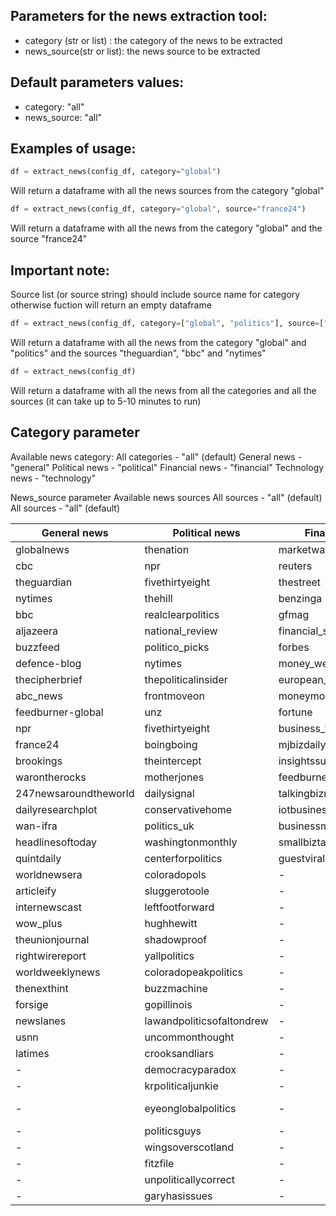 ## Parameters for the news extraction tool:
- category (str or list) : the category of the news to be extracted
- news_source(str or list): the news source to be extracted

## Default parameters values:
- category: "all"
- news_source: "all"

## Examples of usage:
```python
df = extract_news(config_df, category="global")
```
Will return a dataframe with all the news sources from the category "global"
``` python
df = extract_news(config_df, category="global", source="france24")
```
Will return a dataframe with all the news from the category "global" and the source "france24"

## Important note:
Source list (or source string) should include source name for category otherwise fuction will return an empty dataframe
``` python
df = extract_news(config_df, category=["global", "politics"], source=["theguardian", "bbc", "nytimes"])
```
Will return a dataframe with all the news from the category "global" and "politics" and the sources "theguardian", "bbc" and "nytimes"
``` python
df = extract_news(config_df)
```
Will return a dataframe with all the news from all the categories and all the sources (it can take up to 5-10 minutes to run)


## Category parameter
Available news category:
All categories - "all" (default)
General news - "general"
Political news - "political"
Financial news - "financial"
Technology news - "technology"

News_source parameter
Available news sources
All sources - "all" (default)
All sources - "all" (default)

| General news | Political news | Financial news | Technology news |
|--------------|----------------|----------------|-----------------|
| globalnews | thenation | marketwatch | techcrunch |
| cbc | npr | reuters | mashable |
| theguardian | fivethirtyeight | thestreet | gizmodo |
| nytimes | thehill | benzinga | engadget |
| bbc | realclearpolitics | gfmag | techhive |
| aljazeera | national_review | financial_samurai | theverge |
| buzzfeed | politico_picks | forbes | feedburner_oreilly |
| defence-blog | nytimes | money_week | findlaw |
| thecipherbrief | thepoliticalinsider | european_financial_review | apple_insider |
| abc_news | frontmoveon | moneymorning | trustedreviews |
| feedburner-global | unz | fortune | computerworld |
| npr | fivethirtyeight | business_financial_post | technologyreview |
| france24 | boingboing | mjbizdaily | feedburnerthenextweb |
| brookings | theintercept | insightssuccess | bgr |
| warontherocks | motherjones | feedburner-finance | datadriveninvestor |
| 247newsaroundtheworld | dailysignal | talkingbiznews | feedburnertechdirt |
| dailyresearchplot | conservativehome | iotbusinessnews | extremetech |
| wan-ifra | politics_uk | businessmole | techmeme |
| headlinesoftoday | washingtonmonthly | smallbiztalks | siliconangle |
| quintdaily | centerforpolitics | guestviral | geekwire |
| worldnewsera | coloradopols | - | gigaom | 
| articleify | sluggerotoole | - | ilounge |
| internewscast | leftfootforward | - | ishir |
| wow_plus | hughhewitt| - | techengage |
| theunionjournal | shadowproof | - | siliconrepublic |
| rightwirereport | yallpolitics | - |  it_worldcanada |
| worldweeklynews | coloradopeakpolitics | - | technewsworld |
| thenexthint | buzzmachine | - | itchronicles |
| forsige | gopillinois | - | pixel-studios |
| newslanes | lawandpoliticsofaltondrew | - | afritechmedia |
| usnn | uncommonthought | - | alicekeeler |
| latimes | crooksandliars | - | justtotaltech |
| - | democracyparadox | - | waftr |
| - | krpoliticaljunkie | - | area19delegate |
| - | eyeonglobalpolitics | - | feedburnerausdroid-technology |
| - | politicsguys | - | techmused |
| - | wingsoverscotland | - | - |
| - | fitzfile | - | - | - |
| - | unpoliticallycorrect | - | - |
| - | garyhasissues | - | - |
